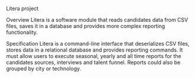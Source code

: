 Litera project

Overview
Litera is a software module that reads candidates data from CSV files, saves it in a database and provides more complex reporting functionality.

Specification
Litera is a command-line interface that deserializes CSV files, stores data in a relational database and provides reporting commands. It must allow users to execute seasonal, yearly and all time reports for the candidates sources, interviews and talent funnel. Reports could also be grouped by city or technology.

